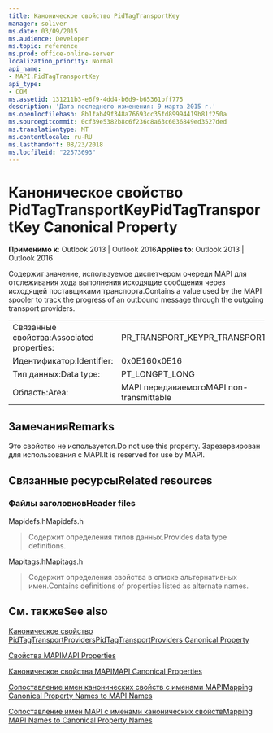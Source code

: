 ```yaml
---
title: Каноническое свойство PidTagTransportKey
manager: soliver
ms.date: 03/09/2015
ms.audience: Developer
ms.topic: reference
ms.prod: office-online-server
localization_priority: Normal
api_name:
- MAPI.PidTagTransportKey
api_type:
- COM
ms.assetid: 131211b3-e6f9-4dd4-b6d9-b65361bff775
description: 'Дата последнего изменения: 9 марта 2015 г.'
ms.openlocfilehash: 8b1fab49f348a76693cc35fd89994419b81f250a
ms.sourcegitcommit: 0cf39e5382b8c6f236c8a63c6036849ed3527ded
ms.translationtype: MT
ms.contentlocale: ru-RU
ms.lasthandoff: 08/23/2018
ms.locfileid: "22573693"
---
```

# <a name="pidtagtransportkey-canonical-property"></a><span data-ttu-id="a8839-103">Каноническое свойство PidTagTransportKey</span><span class="sxs-lookup"><span data-stu-id="a8839-103">PidTagTransportKey Canonical Property</span></span>

  
  
<span data-ttu-id="a8839-104">**Применимо к**: Outlook 2013 | Outlook 2016</span><span class="sxs-lookup"><span data-stu-id="a8839-104">**Applies to**: Outlook 2013 | Outlook 2016</span></span> 
  
<span data-ttu-id="a8839-105">Содержит значение, используемое диспетчером очереди MAPI для отслеживания хода выполнения исходящие сообщения через исходящей поставщиками транспорта.</span><span class="sxs-lookup"><span data-stu-id="a8839-105">Contains a value used by the MAPI spooler to track the progress of an outbound message through the outgoing transport providers.</span></span>
  
|||
|:-----|:-----|
|<span data-ttu-id="a8839-106">Связанные свойства:</span><span class="sxs-lookup"><span data-stu-id="a8839-106">Associated properties:</span></span>  <br/> |<span data-ttu-id="a8839-107">PR_TRANSPORT_KEY</span><span class="sxs-lookup"><span data-stu-id="a8839-107">PR_TRANSPORT_KEY</span></span>  <br/> |
|<span data-ttu-id="a8839-108">Идентификатор:</span><span class="sxs-lookup"><span data-stu-id="a8839-108">Identifier:</span></span>  <br/> |<span data-ttu-id="a8839-109">0x0E16</span><span class="sxs-lookup"><span data-stu-id="a8839-109">0x0E16</span></span>  <br/> |
|<span data-ttu-id="a8839-110">Тип данных:</span><span class="sxs-lookup"><span data-stu-id="a8839-110">Data type:</span></span>  <br/> |<span data-ttu-id="a8839-111">PT_LONG</span><span class="sxs-lookup"><span data-stu-id="a8839-111">PT_LONG</span></span>  <br/> |
|<span data-ttu-id="a8839-112">Область:</span><span class="sxs-lookup"><span data-stu-id="a8839-112">Area:</span></span>  <br/> |<span data-ttu-id="a8839-113">MAPI передаваемого</span><span class="sxs-lookup"><span data-stu-id="a8839-113">MAPI non-transmittable</span></span>  <br/> |
   
## <a name="remarks"></a><span data-ttu-id="a8839-114">Замечания</span><span class="sxs-lookup"><span data-stu-id="a8839-114">Remarks</span></span>

<span data-ttu-id="a8839-115">Это свойство не используется.</span><span class="sxs-lookup"><span data-stu-id="a8839-115">Do not use this property.</span></span> <span data-ttu-id="a8839-116">Зарезервирован для использования с MAPI.</span><span class="sxs-lookup"><span data-stu-id="a8839-116">It is reserved for use by MAPI.</span></span>
  
## <a name="related-resources"></a><span data-ttu-id="a8839-117">Связанные ресурсы</span><span class="sxs-lookup"><span data-stu-id="a8839-117">Related resources</span></span>

### <a name="header-files"></a><span data-ttu-id="a8839-118">Файлы заголовков</span><span class="sxs-lookup"><span data-stu-id="a8839-118">Header files</span></span>

<span data-ttu-id="a8839-119">Mapidefs.h</span><span class="sxs-lookup"><span data-stu-id="a8839-119">Mapidefs.h</span></span>
  
> <span data-ttu-id="a8839-120">Содержит определения типов данных.</span><span class="sxs-lookup"><span data-stu-id="a8839-120">Provides data type definitions.</span></span>
    
<span data-ttu-id="a8839-121">Mapitags.h</span><span class="sxs-lookup"><span data-stu-id="a8839-121">Mapitags.h</span></span>
  
> <span data-ttu-id="a8839-122">Содержит определения свойства в списке альтернативных имен.</span><span class="sxs-lookup"><span data-stu-id="a8839-122">Contains definitions of properties listed as alternate names.</span></span>
    
## <a name="see-also"></a><span data-ttu-id="a8839-123">См. также</span><span class="sxs-lookup"><span data-stu-id="a8839-123">See also</span></span>



[<span data-ttu-id="a8839-124">Каноническое свойство PidTagTransportProviders</span><span class="sxs-lookup"><span data-stu-id="a8839-124">PidTagTransportProviders Canonical Property</span></span>](pidtagtransportproviders-canonical-property.md)


[<span data-ttu-id="a8839-125">Свойства MAPI</span><span class="sxs-lookup"><span data-stu-id="a8839-125">MAPI Properties</span></span>](mapi-properties.md)
  
[<span data-ttu-id="a8839-126">Каноническое свойства MAPI</span><span class="sxs-lookup"><span data-stu-id="a8839-126">MAPI Canonical Properties</span></span>](mapi-canonical-properties.md)
  
[<span data-ttu-id="a8839-127">Сопоставление имен канонических свойств с именами MAPI</span><span class="sxs-lookup"><span data-stu-id="a8839-127">Mapping Canonical Property Names to MAPI Names</span></span>](mapping-canonical-property-names-to-mapi-names.md)
  
[<span data-ttu-id="a8839-128">Сопоставление имен MAPI с именами канонических свойств</span><span class="sxs-lookup"><span data-stu-id="a8839-128">Mapping MAPI Names to Canonical Property Names</span></span>](mapping-mapi-names-to-canonical-property-names.md)

